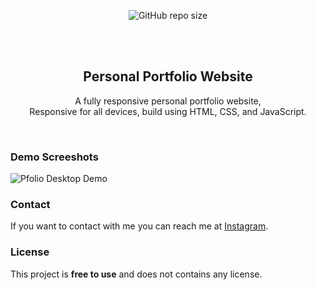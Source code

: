 <div align="center">
  
  ![GitHub repo size](https://github.com/nikhil9127)
  

  <br />
  <br />

  <h2 align="center">Personal Portfolio Website</h2>

  A fully responsive personal portfolio website, <br />Responsive for all devices, build using HTML, CSS, and JavaScript.


</div>

<br />

### Demo Screeshots

![Pfolio Desktop Demo](./readme-images/Screenshot14.png "Desktop Demo")



### Contact

If you want to contact with me you can reach me at [Instagram](https://www.instagram.com/nikhil_24_1998_03/).

### License

This project is **free to use** and does not contains any license.
